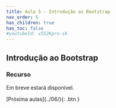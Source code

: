```yaml
---
title: Aula 5 - Introdução ao Bootstrap
nav_order: 5
has_children: true
has_toc: false
#youtubeId: v552Kpro-sk
---
```


## Introdução ao Bootstrap

### Recurso

Em breve estará disponível.

<!--
<span class="fs-3">
#[Slides aqui]({{site.baseurl}}/assets/downloads/01-Apresentacao-da-disciplina.pdf){: .btn }
</span>

{% include youtubePlayer.html id=page.youtubeId %}
-->
<span class="fs-3 float-right">
[Próxima aulas](../06/){: .btn }
</span>
